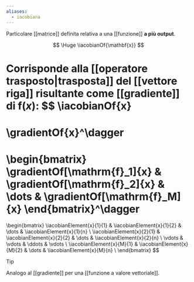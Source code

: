 ```yaml
---
aliases:
  - iacobiana
---
```

Particolare [[matrice]] definita relativa a una [[funzione]] **a più output**.

$$
\Huge
\iacobianOf{\mathbf{x}}
$$

Corrisponde alla [[operatore trasposto|trasposta]] del [[vettore riga]] risultante come [[gradiente]] di $\mathrm{f}(x)$:
$$
\iacobianOf{x} 
= 
\gradientOf{x}^\dagger
=
\begin{bmatrix}
	\gradientOf[\mathrm{f}_1]{x} &
	\gradientOf[\mathrm{f}_2]{x} &
	\dots &
	\gradientOf[\mathrm{f}_M]{x}
\end{bmatrix}^\dagger
=
\begin{bmatrix}
	\iacobianElement{x}{1}{1} &
	\iacobianElement{x}{1}{2} &
	\dots &
	\iacobianElement{x}{1}{n} \\
	\iacobianElement{x}{2}{1} &
	\iacobianElement{x}{2}{2} &
	\dots &
	\iacobianElement{x}{2}{n} \\
	\vdots &
	\vdots &
	\ddots &
	\vdots \\
	\iacobianElement{x}{M}{1} &
	\iacobianElement{x}{M}{2} &
	\dots &
	\iacobianElement{x}{M}{n} \\
\end{bmatrix}
$$

> [!Tip]
> Analogo al [[gradiente]] per una [[funzione a valore vettoriale]].
